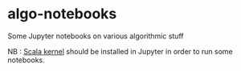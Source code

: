 # algo-notebooks
Some Jupyter notebooks on various algorithmic stuff

NB : [Scala kernel](https://github.com/alexarchambault/jupyter-scala) should be installed in Jupyter in order to run some notebooks.
